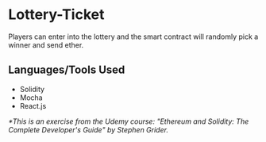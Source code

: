 # Lottery-Ticket
Players can enter into the lottery and the smart contract will randomly pick a winner and send ether.

## Languages/Tools Used
- Solidity
- Mocha
- React.js

 <em> *This is an exercise from the Udemy course: "Ethereum and Solidity: The Complete Developer's Guide" by Stephen Grider. </em>
